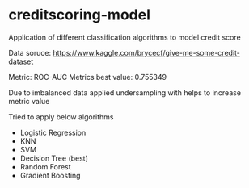 # creditscoring-model
Application of different classification algorithms to model credit score

Data soruce: https://www.kaggle.com/brycecf/give-me-some-credit-dataset

Metric: ROC-AUC
Metrics best value: 0.755349

Due to imbalanced data applied undersampling with helps to increase metric value

Tried to apply below algorithms
- Logistic Regression
- KNN
- SVM
- Decision Tree (best)
- Random Forest 
- Gradient Boosting 

